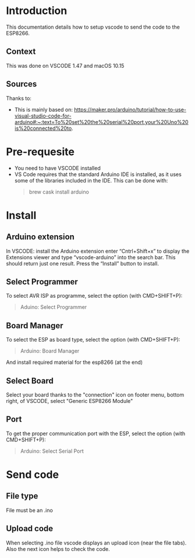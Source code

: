 # Introduction

This documentation details how to setup vscode to send the code to the ESP8266.

## Context

This was done on VSCODE 1.47 and macOS 10.15

## Sources

Thanks to:

- This is mainly based on: https://maker.pro/arduino/tutorial/how-to-use-visual-studio-code-for-arduino#:~:text=To%20set%20the%20serial%20port,your%20Uno%20is%20connected%20to.

# Pre-requesite

- You need to have VSCODE installed
- VS Code requires that the standard Arduino IDE is installed, as it uses some of the libraries included in the IDE.
  This can be done with:
  > brew cask install arduino

# Install

## Arduino extension

In VSCODE: install the Arduino extension enter “Cntrl+Shift+x” to display the Extensions viewer and type “vscode-arduino” into the search bar. This should return just one result. Press the “Install” button to install.

## Select Programmer

To select AVR ISP as programme, select the option (with CMD+SHIFT+P):

> Aduino: Select Programmer

## Board Manager

To select the ESP as board type, select the option (with CMD+SHIFT+P):

> Arduino: Board Manager

And install required material for the esp8266 (at the end)

## Select Board

Select your board thanks to the "connection" icon on footer menu, bottom right, of VSCODE, select "Generic ESP8266 Module"

## Port

To get the proper communication port with the ESP, select the option (with CMD+SHIFT+P):

> Arduino: Select Serial Port

# Send code

## File type

File must be an .ino

## Upload code

When selecting .ino file vscode displays an upload icon (near the file tabs). Also the next icon helps to check the code.
